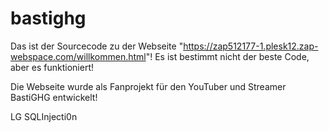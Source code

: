 # bastighg
Das ist der Sourcecode zu der Webseite "https://zap512177-1.plesk12.zap-webspace.com/willkommen.html"!
Es ist bestimmt nicht der beste Code, aber es funktioniert!

Die Webseite wurde als Fanprojekt für den YouTuber und Streamer BastiGHG entwickelt!

LG
SQLInjecti0n
